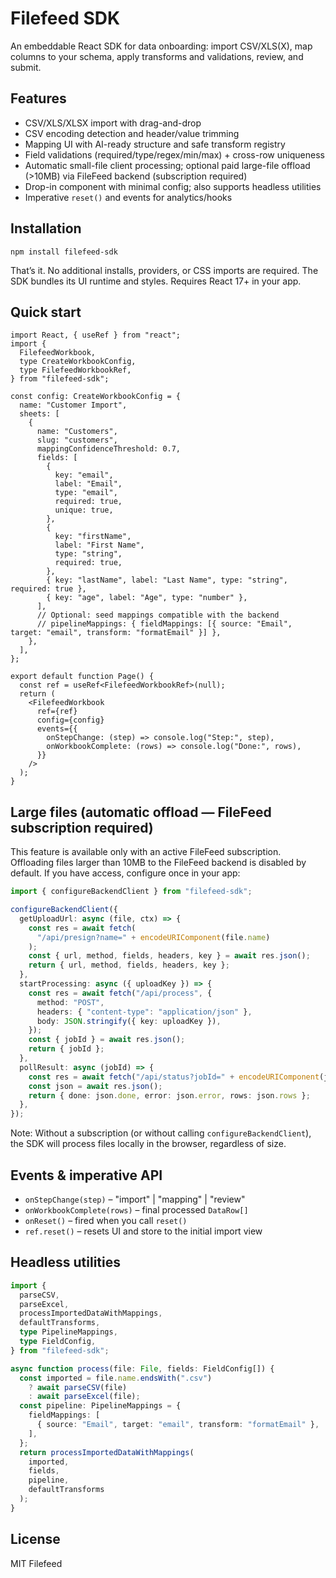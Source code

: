 # Filefeed SDK

An embeddable React SDK for data onboarding: import CSV/XLS(X), map columns to your schema, apply transforms and validations, review, and submit.

## Features

- CSV/XLS/XLSX import with drag-and-drop
- CSV encoding detection and header/value trimming
- Mapping UI with AI-ready structure and safe transform registry
- Field validations (required/type/regex/min/max) + cross-row uniqueness
- Automatic small-file client processing; optional paid large-file offload (>10MB) via FileFeed backend (subscription required)
- Drop-in component with minimal config; also supports headless utilities
- Imperative `reset()` and events for analytics/hooks

## Installation

```
npm install filefeed-sdk
```

That’s it. No additional installs, providers, or CSS imports are required. The SDK bundles its UI runtime and styles. Requires React 17+ in your app.

## Quick start

```tsx
import React, { useRef } from "react";
import {
  FilefeedWorkbook,
  type CreateWorkbookConfig,
  type FilefeedWorkbookRef,
} from "filefeed-sdk";

const config: CreateWorkbookConfig = {
  name: "Customer Import",
  sheets: [
    {
      name: "Customers",
      slug: "customers",
      mappingConfidenceThreshold: 0.7,
      fields: [
        {
          key: "email",
          label: "Email",
          type: "email",
          required: true,
          unique: true,
        },
        {
          key: "firstName",
          label: "First Name",
          type: "string",
          required: true,
        },
        { key: "lastName", label: "Last Name", type: "string", required: true },
        { key: "age", label: "Age", type: "number" },
      ],
      // Optional: seed mappings compatible with the backend
      // pipelineMappings: { fieldMappings: [{ source: "Email", target: "email", transform: "formatEmail" }] },
    },
  ],
};

export default function Page() {
  const ref = useRef<FilefeedWorkbookRef>(null);
  return (
    <FilefeedWorkbook
      ref={ref}
      config={config}
      events={{
        onStepChange: (step) => console.log("Step:", step),
        onWorkbookComplete: (rows) => console.log("Done:", rows),
      }}
    />
  );
}
```

## Large files (automatic offload — FileFeed subscription required)

This feature is available only with an active FileFeed subscription. Offloading files larger than 10MB to the FileFeed backend is disabled by default. If you have access, configure once in your app:

```ts
import { configureBackendClient } from "filefeed-sdk";

configureBackendClient({
  getUploadUrl: async (file, ctx) => {
    const res = await fetch(
      "/api/presign?name=" + encodeURIComponent(file.name)
    );
    const { url, method, fields, headers, key } = await res.json();
    return { url, method, fields, headers, key };
  },
  startProcessing: async ({ uploadKey }) => {
    const res = await fetch("/api/process", {
      method: "POST",
      headers: { "content-type": "application/json" },
      body: JSON.stringify({ key: uploadKey }),
    });
    const { jobId } = await res.json();
    return { jobId };
  },
  pollResult: async (jobId) => {
    const res = await fetch("/api/status?jobId=" + encodeURIComponent(jobId));
    const json = await res.json();
    return { done: json.done, error: json.error, rows: json.rows };
  },
});
```

Note: Without a subscription (or without calling `configureBackendClient`), the SDK will process files locally in the browser, regardless of size.

## Events & imperative API

- `onStepChange(step)` – "import" | "mapping" | "review"
- `onWorkbookComplete(rows)` – final processed `DataRow[]`
- `onReset()` – fired when you call `reset()`
- `ref.reset()` – resets UI and store to the initial import view

## Headless utilities

```ts
import {
  parseCSV,
  parseExcel,
  processImportedDataWithMappings,
  defaultTransforms,
  type PipelineMappings,
  type FieldConfig,
} from "filefeed-sdk";

async function process(file: File, fields: FieldConfig[]) {
  const imported = file.name.endsWith(".csv")
    ? await parseCSV(file)
    : await parseExcel(file);
  const pipeline: PipelineMappings = {
    fieldMappings: [
      { source: "Email", target: "email", transform: "formatEmail" },
    ],
  };
  return processImportedDataWithMappings(
    imported,
    fields,
    pipeline,
    defaultTransforms
  );
}
```

## License

MIT Filefeed
